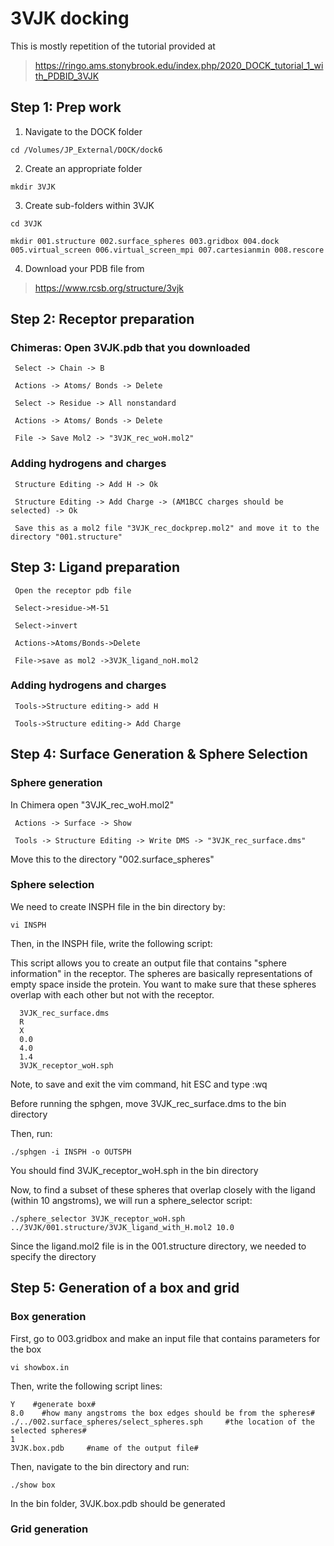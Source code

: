 # 3VJK docking

This is mostly repetition of the tutorial provided at

> https://ringo.ams.stonybrook.edu/index.php/2020_DOCK_tutorial_1_with_PDBID_3VJK

## Step 1: Prep work

1) Navigate to the DOCK folder

`cd /Volumes/JP_External/DOCK/dock6`

2) Create an appropriate folder

`mkdir 3VJK`

3) Create sub-folders within 3VJK

`cd 3VJK`

`mkdir 001.structure 002.surface_spheres 003.gridbox 004.dock 005.virtual_screen 006.virtual_screen_mpi 007.cartesianmin 008.rescore`
 
4) Download your PDB file from

> https://www.rcsb.org/structure/3vjk

## Step 2: Receptor preparation

### Chimeras: Open 3VJK.pdb that you downloaded

     Select -> Chain -> B 
     
     Actions -> Atoms/ Bonds -> Delete
     
     Select -> Residue -> All nonstandard
     
     Actions -> Atoms/ Bonds -> Delete
     
     File -> Save Mol2 -> "3VJK_rec_woH.mol2"

### Adding hydrogens and charges

     Structure Editing -> Add H -> Ok
     
     Structure Editing -> Add Charge -> (AM1BCC charges should be selected) -> Ok
     
     Save this as a mol2 file "3VJK_rec_dockprep.mol2" and move it to the directory "001.structure"

## Step 3: Ligand preparation

     Open the receptor pdb file

     Select->residue->M-51
     
     Select->invert
      
     Actions->Atoms/Bonds->Delete 
     
     File->save as mol2 ->3VJK_ligand_noH.mol2

### Adding hydrogens and charges

     Tools->Structure editing-> add H
     
     Tools->Structure editing-> Add Charge 
     
## Step 4: Surface Generation & Sphere Selection

### Sphere generation

In Chimera open "3VJK_rec_woH.mol2"

     Actions -> Surface -> Show
     
     Tools -> Structure Editing -> Write DMS -> "3VJK_rec_surface.dms"
     
Move this to the directory "002.surface_spheres"


### Sphere selection

We need to create INSPH file in the bin directory by:

`vi INSPH`

Then, in the INSPH file, write the following script:

This script allows you to create an output file that contains "sphere information" in the receptor. The spheres are basically representations of empty space inside the protein. You want to make sure that these spheres overlap with each other but not with the receptor.

      3VJK_rec_surface.dms
      R 
      X 
      0.0 
      4.0 
      1.4 
      3VJK_receptor_woH.sph

Note, to save and exit the vim command, hit ESC and type :wq

Before running the sphgen, move 3VJK_rec_surface.dms to the bin directory

Then, run:

`./sphgen -i INSPH -o OUTSPH`

You should find 3VJK_receptor_woH.sph in the bin directory

Now, to find a subset of these spheres that overlap closely with the ligand (within 10 angstroms), we will run a sphere_selector script:

`./sphere_selector 3VJK_receptor_woH.sph ../3VJK/001.structure/3VJK_ligand_with_H.mol2 10.0`

Since the ligand.mol2 file is in the 001.structure directory, we needed to specify the directory

## Step 5: Generation of a box and grid

### Box generation

First, go to 003.gridbox and make an input file that contains parameters for the box

`vi showbox.in`

Then, write the following script lines:

    Y    #generate box#
    8.0    #how many angstroms the box edges should be from the spheres#
    ./../002.surface_spheres/select_spheres.sph     #the location of the selected spheres#
    1 
    3VJK.box.pdb     #name of the output file#

Then, navigate to the bin directory and run:

`./show box`

In the bin folder, 3VJK.box.pdb should be generated

### Grid generation
